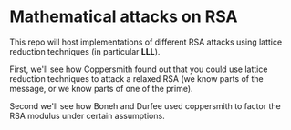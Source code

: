 # Mathematical attacks on RSA

This repo will host implementations of different RSA attacks using lattice reduction techniques (in particular **LLL**).

First, we'll see how Coppersmith found out that you could use lattice reduction techniques to attack a relaxed RSA (we know parts of the message, or we know parts of one of the prime).

Second we'll see how Boneh and Durfee used coppersmith to factor the RSA modulus under certain assumptions.
